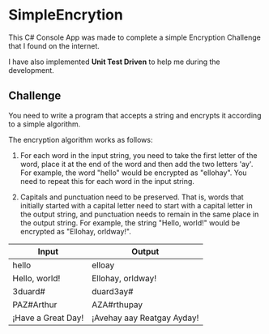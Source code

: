 # SimpleEncrytion

This C# Console App was made to complete a simple Encryption Challenge that I found on the internet.

I have also implemented **Unit Test Driven** to help me during the development.


## Challenge

You need to write a program that accepts a string and encrypts it according to a simple algorithm.

The encryption algorithm works as follows:

1. For each word in the input string, you need to take the first letter of the word, place it at the end of the word and then add the two letters 'ay'. 
For example, the word "hello" would be encrypted as "ellohay". You need to repeat this for each word in the input string.

2. Capitals and punctuation need to be preserved. That is, words that initially started with a capital letter need to start with a capital letter in the output string, and punctuation needs to remain in the same place in the output string. For example, the string "Hello, world!" would be encrypted as "Ellohay, orldway!".

|Input|Output|
|-----------------|------------------|
|hello|elloay|
|Hello, world!|Ellohay, orldway!|
|3duard#|duard3ay#|
|PAZ#Arthur|AZA#rthupay|
|¡Have a Great Day!|¡Avehay aay Reatgay Ayday!|

